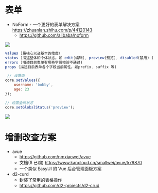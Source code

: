 # 表单 

- NoForm - 一个更好的表单解决方案 https://zhuanlan.zhihu.com/p/44120143 
    - https://github.com/alibaba/noform

![](https://pic3.zhimg.com/80/v2-22c52cc847230c3e7bbf5b362217ba3a_hd.jpg)

```js
values (最核心以及基本的维度）
status (描述整体和个体状态，如 edit(编辑), preview(预览), disabled(禁用) )
errors (描述目前表单有哪些字段校验不通过)
props (描述目前表单各个字段当前属性，如prefix, suffix 等)

 // 设置值
core.setValues({
    username: 'bobby',
    age: 23
});

// 设置全局状态
core.setGlobalStatus('preview');
```

![](https://pic3.zhimg.com/80/v2-26f6e90ef85a85e0b795c4e846c6a9f2_hd.jpg)

# 增删改查方案

- avue 
    - https://github.com/nmxiaowei/avue
    - 文档($ 已购) https://www.kancloud.cn/smallwei/avue/579870
    - 一个类似 EasyUI 的 Vue 后台管理面板方案
- d2-curd
    - 封装了常用的表格操作
    - https://github.com/d2-projects/d2-crud    
